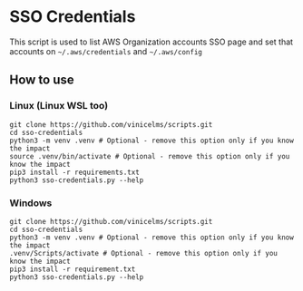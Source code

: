 # SSO Credentials

This script is used to list AWS Organization accounts SSO page and set that accounts on `~/.aws/credentials` and `~/.aws/config`

## How to use

### Linux (Linux WSL too)

```shell
git clone https://github.com/vinicelms/scripts.git
cd sso-credentials
python3 -m venv .venv # Optional - remove this option only if you know the impact
source .venv/bin/activate # Optional - remove this option only if you know the impact
pip3 install -r requirements.txt
python3 sso-credentials.py --help
```

### Windows
```shell
git clone https://github.com/vinicelms/scripts.git
cd sso-credentials
python3 -m venv .venv # Optional - remove this option only if you know the impact
.venv/Scripts/activate # Optional - remove this option only if you know the impact
pip3 install -r requirement.txt
python3 sso-credentials.py --help
```